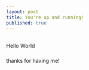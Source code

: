 ```yaml
---
layout: post
title: You're up and running!
published: true
---
```

##

Hello World

###

thanks for having me!


